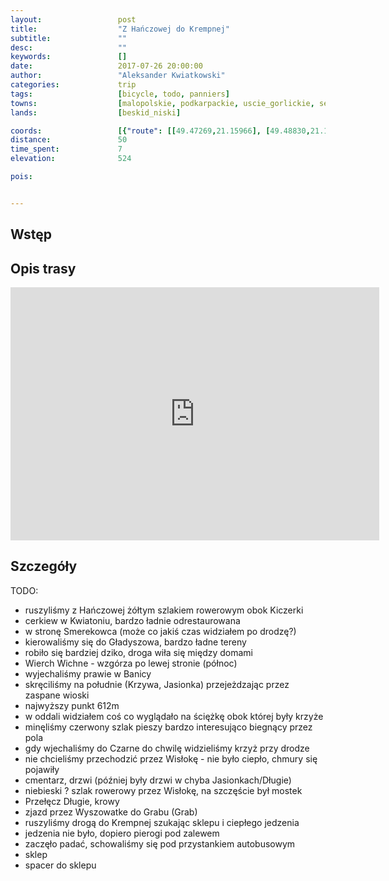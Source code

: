 ```yaml
---
layout:                 post
title:                  "Z Hańczowej do Krempnej"
subtitle:               ""
desc:                   ""
keywords:               []
date:                   2017-07-26 20:00:00
author:                 "Aleksander Kwiatkowski"
categories:             trip
tags:                   [bicycle, todo, panniers]
towns:                  [malopolskie, podkarpackie, uscie_gorlickie, sekowa, krempna]
lands:                  [beskid_niski]

coords:                 [{"route": [[49.47269,21.15966], [49.48830,21.17021], [49.49683,21.18403], [49.50113,21.17691], [49.51255,21.20137], [49.50586,21.23579], [49.52097,21.26540], [49.52932,21.28917], [49.52721,21.30789], [49.51679,21.31029], [49.50380,21.31458], [49.47659,21.37672], [49.47185,21.37732], [49.44753,21.43286], [49.46577,21.42135], [49.51021,21.42676], [49.51773,21.44041], [49.52197,21.47337], [49.51105,21.50066], [49.50397,21.49285], [49.50832,21.48847]], "type": "bicycle"}]
distance:               50
time_spent:             7
elevation:              524

pois:


---
```



Wstęp
-----

Opis trasy
----------

<iframe height='405' width='590' frameborder='0' allowtransparency='true' scrolling='no' src='https://www.strava.com/activities/1102666247/embed/4d3f6abf4f587143aa84a0e232f35e2156014991'></iframe>

Szczegóły
---------

TODO:

* ruszyliśmy z Hańczowej żółtym szlakiem rowerowym obok Kiczerki
* cerkiew w Kwiatoniu, bardzo ładnie odrestaurowana
* w stronę Smerekowca (może co jakiś czas widziałem po drodzę?)
* kierowaliśmy się do Gładyszowa, bardzo ładne tereny
* robiło się bardziej dziko, droga wiła się między domami
* Wierch Wichne - wzgórza po lewej stronie (północ)
* wyjechaliśmy prawie w Banicy
* skręciliśmy na południe (Krzywa, Jasionka) przejeżdzając przez zaspane wioski
* najwyższy punkt 612m
* w oddali widziałem coś co wyglądało na ściężkę obok której były krzyże
* minęliśmy czerwony szlak pieszy bardzo interesująco biegnący przez pola
* gdy wjechaliśmy do Czarne do chwilę widzieliśmy krzyż przy drodze
* nie chcieliśmy przechodzić przez Wisłokę - nie było ciepło, chmury się pojawiły
* cmentarz, drzwi (później były drzwi w chyba Jasionkach/Długie)
* niebieski ? szlak rowerowy przez Wisłokę, na szczęście był mostek
* Przełęcz Długie, krowy
* zjazd przez Wyszowatke do Grabu (Grab)
* ruszyliśmy drogą do Krempnej szukając sklepu i ciepłego jedzenia
* jedzenia nie było, dopiero pierogi pod zalewem
* zaczęło padać, schowaliśmy się pod przystankiem autobusowym
* sklep
* spacer do sklepu
